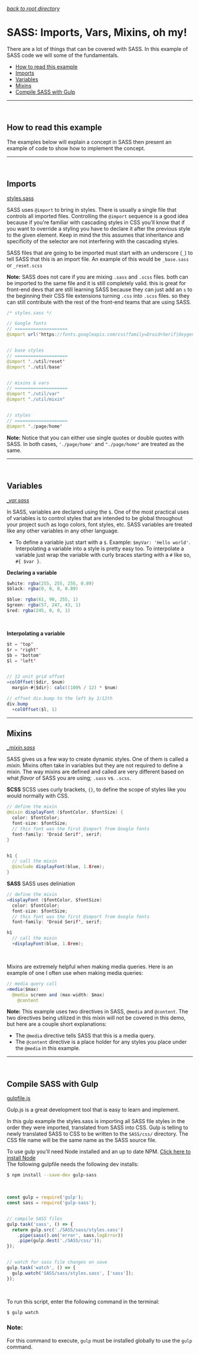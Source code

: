 
*[back to root directory](https://github.com/Maumasi/Portfolio/tree/master)*

# SASS: Imports, Vars, Mixins, oh my!
There are a lot of things that can be covered with SASS. In this example of SASS code we will some of the fundamentals.

- [How to read this example](#user-content-how-to-read-this-example)
- [Imports](#user-content-imports)
- [Variables](#user-content-variables)
- [Mixins](#user-content-mixins)
- [Compile SASS with Gulp](#user-content-compile-sass-with-gulp)

---

<br>

## How to read this example
The examples below will explain a concept in SASS then present an example of code to show how to implement the concept.

---
<br>

## Imports
[styles.sass](https://github.com/Maumasi/Portfolio/blob/master/SASS/sass/styles.sass)
<br>

SASS uses `@import` to bring in styles. There is usually a single file that controls all imported files. Controlling the `@import` sequence is a good idea because if you're familiar with cascading styles in CSS you'll know that if you want to override a styling you have to declare it after the previous style to the given element. Keep in mind the this assumes that inheritance and specificity of the selector are not interfering with the cascading styles.
<br>

SASS files that are going to be imported must start with an underscore (`_`) to tell SASS that this is an import file. An example of this would be `_base.sass` or `_reset.scss`
<br>

**Note:**
SASS does not care if you are mixing `.sass` and `.scss` files. both can be imported to the same file and it is still completely valid. this is great for front-end devs that are still learning SASS because they can just add an `s` to the beginning their CSS file extensions turning `.css` into `.scss` files. so they can still contribute with the rest of the front-end teams that are using SASS.

```Java
/* styles.sass */

// Google fonts
// ====================
@import url('https://fonts.googleapis.com/css?family=Droid+Serif|Oxygen')


// base styles
// ====================
@import './util/reset'
@import './util/base'


// mixins & vars
// ====================
@import "./util/var"
@import "./util/mixin"


// styles
// ====================
@import './page/home'
```
**Note:**
Notice that you can either use single quotes or double quotes with SASS. In both cases, `'./page/home'` and `"./page/home"` are treated as the same.

---
<br>

## Variables
[*_var.sass*](https://github.com/Maumasi/Portfolio/blob/master/SASS/sass/util/_var.sass)

In SASS, variables are declared using the `$`. One of the most practical uses of variables is to control styles that are intended to be global throughout your project such as logo colors, font styles, etc. SASS variables are treated like any other variables in any other language.
- To define a variable just start with a `$`. Example: `$myVar: 'Hello world'`.
Interpolating a variable into a style is pretty easy too. To interpolate a variable just wrap the variable with curly braces starting with a `#` like so, `#{ $var }`.

**Declaring a variable**
```Java
$white: rgba(255, 255, 255, 0.89)
$black: rgba(0, 0, 0, 0.89)

$blue: rgba(61, 90, 255, 1)
$green: rgba(57, 247, 43, 1)
$red: rgba(245, 0, 0, 1)
```
<br>

**Interpolating a variable**

```Java
$t = 'top'
$r = 'right'
$b = 'bottom'
$l = 'left'


// 12 unit grid offset
=colOffset($dir, $num)
  margin-#{$dir}: calc((100% / 12) * $num)

// offset div.bump to the left by 1/12th
div.bump
  +colOffset($l, 1)
```

---

## Mixins
[*_mixin.sass*](https://github.com/Maumasi/Portfolio/blob/master/SASS/sass/util/_mixin.sass)

SASS gives us a few way to create dynamic styles. One of them is called a *mixin*. Mixins often take in variables but they are not required to define a mixin. The way mixins are defined and called are very different based on what *flavor* of SASS you are using; `.sass` vs. `.scss`.
<br>

**SCSS**
SCSS uses curly brackets, `{}`, to define the scope of styles like you would normally with CSS.
```Java
// define the mixin
@mixin displayFont ($fontColor, $fontSize) {
  color: $fontColor;
  font-size: $fontSize;
  // this font was the first @import from Google fonts
  font-family: 'Droid Serif', serif;
}


h1 {
  // call the mixin
  @include displayFont(blue, 1.8rem);
}
```

**SASS**
SASS uses deliniation
```Java
// define the mixin
=displayFont ($fontColor, $fontSize)
  color: $fontColor;
  font-size: $fontSize;
  // this font was the first @import from Google fonts
  font-family: 'Droid Serif', serif;

h1
  // call the mixin
  +displayFont(blue, 1.8rem);
```
<br>

Mixins are extremely helpful when making media queries. Here is an example of one I often use when making media queries:
```Java
// media query call
=media($max)
  @media screen and (max-width: $max)
    @content
```
**Note:**
This example uses two directives in SASS, `@media` and `@content`. The two directives being utilized in this mixin will not be covered in this demo, but here are a couple short explanations:
- The `@media` directive tells SASS that this is a media query.
- The `@content` directive is a place holder for any styles you place under the `@media` in this example.

---
<br>

## Compile SASS with Gulp
[gulpfile.js](https://github.com/Maumasi/Portfolio/blob/master/gulpfile.js)

Gulp.js is a great development tool that is easy to learn and implement. <br>

In this gulp example the styles.sass is importing all SASS file styles in the order they were imported, translated from SASS into CSS. Gulp is telling to newly translated SASS to CSS to be written to the `SASS/css/` directory. The CSS file name will be the same name as the SASS source file.

To use gulp you'll need Node installed and an up to date NPM. [Click here to install Node](https://nodejs.org/en/)<br>
The following gulpfile needs the following dev installs:
```bash
$ npm install --save-dev gulp-sass
```
<br>

```Javascript
const gulp = require('gulp');
const sass = require('gulp-sass');


// compile SASS files
gulp.task('sass', () => {
  return gulp.src('./SASS/sass/styles.sass')
    .pipe(sass().on('error', sass.logError))
    .pipe(gulp.dest('./SASS/css/'));
});


// watch for sass file changes on save
gulp.task('watch', () => {
  gulp.watch('SASS/sass/styles.sass', ['sass']);
});
```
<br>

To run this script, enter the following command in the terminal:
```bash
$ gulp watch
```
### **Note**:
For this command to execute, `gulp` must be installed globally to use the `gulp` command.
